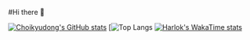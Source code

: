 #Hi there 👋

[![Choikyudong's GitHub stats](https://github-readme-stats.vercel.app/api?username=Choikyudong)](https://github.com/anuraghazra/github-readme-stats)
[![Top Langs](https://github-readme-stats.vercel.app/api/top-langs/?username=Choikyudong&layout=compact)
[![Harlok's WakaTime stats](https://github-readme-stats.vercel.app/api/wakatime?username=Choikyudong)](https://github.com/anuraghazra/github-readme-stats)
